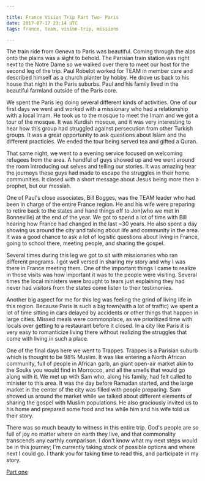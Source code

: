 ```yaml
---

title: France Vision Trip Part Two- Paris
date: 2017-07-17 23:14 UTC
tags: france, team, vision-trip, missions

---
```


The train ride from Geneva to Paris was beautiful. Coming through the alps onto the plains was a sight to behold.  The Parisian train station was right next to the Notre Dame so we walked over there to meet our host for the second leg of the trip. Paul Robelot worked for TEAM in member care and described himself as a church planter by hobby. He drove us back to his house that night in the Paris suburbs. Paul and his family lived in the beautiful farmland outside of the Paris core.  

We spent the Paris leg doing several different kinds of activities. One of our first days we went and worked with a  missionary who had a relationship with a local Imam. He took us to the mosque to meet the Imam and we got a tour of the mosque. It was Kurdish mosque, and it was very interesting to hear how this group had struggled against persecution from other Turkish groups. It was a great opportunity to ask questions about Islam and the different practicies. We ended the tour being served tea and gifted a Quran.

That same night, we went to a evening service focused on welcoming refugees from the area. A handful of guys showed up and we went around the room introducing out selves and telling our stories. It was amazing hear the journeys these guys had made to escape the struggles in their home communities. It closed with a short message about Jesus being more then a prophet, but our messiah.

One of Paul's close associates, Bill Bogges, was the TEAM leader who had been in charge of the entire France region. He and his wife were preparing to retire back to the states and hand things off to Jon(who we met in Bonneville) at the end of the year. We got to spend a lot of time with Bill hearing how France had changed in the last ~30 years. He also spent a day showing us around the city and talking about life and community in the area. It was a good chance to ask a lot of logistic questions about living in France, going to school there, meeting people, and sharing the gospel.

Several times during this leg we got to sit with missionaries who ran different programs. I got well versed in sharing my story and why I was there in France meeting them. One of the important things I came to realize in those visits was how important it was to the people were visiting. Several times the local ministers were brought to tears just explaining they had never had visitors from the states come listen to their testimonies.

Another big aspect for me for this leg was feeling the grind of living life in this region. Because Paris is such a big town(with a lot of traffic) we spent a lot of time sitting in cars delayed by accidents or other things that happen in large cities. Missed meals were commonplace, as we prioritized time with locals over getting to a restaurant before it closed. In a city like Paris it is very easy to romanticize living there without realizing the struggles that come with living in such a place.   

One of the final days here we went to Trappes. Trappes is a Parisian suburb which is thought to be 98% Muslim. It was like entering a North African community, full of people in African garb, an giant open-air market akin to the Souks you would find in Morrocco, and all the smells that would go along with it. We met up with Sam who, along his family, had felt called to minister to this area. It was the day before Ramadan started, and the large market in the center of the city was filled with people preparing. Sam showed us around the market while we talked about different elements of sharing the gospel with Muslim populations. He also graciously invited us to his home and prepared some food and tea while him and his wife told us their story.  

There was so much beauty to witness in this entire trip. God's people are so full of joy no matter where on earth they live, and that commonality transcends any earthly comparison. I don't know what my next steps would be in this journey; I'm currently taking stock of possible options and where next I could go. I thank you for taking time to read this, and participate in my story.   

[Part one](../07/france-trip-part-one.html) 

